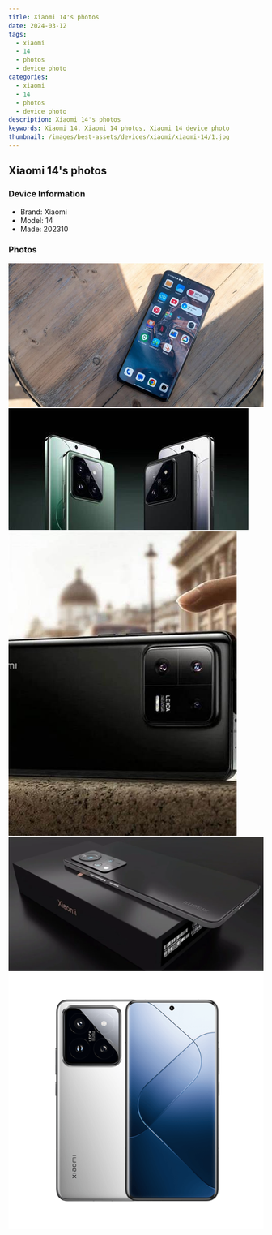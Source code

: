 ```yaml
---
title: Xiaomi 14's photos
date: 2024-03-12
tags: 
  - xiaomi
  - 14
  - photos
  - device photo
categories: 
  - xiaomi
  - 14
  - photos
  - device photo
description: Xiaomi 14's photos
keywords: Xiaomi 14, Xiaomi 14 photos, Xiaomi 14 device photo
thumbnail: /images/best-assets/devices/xiaomi/xiaomi-14/1.jpg
---
```


## Xiaomi 14's photos

### Device Information

- Brand: Xiaomi
- Model: 14
- Made: 202310

### Photos

![/images/best-assets/devices/xiaomi/xiaomi-14/1.jpg](/images/best-assets/devices/xiaomi/xiaomi-14/1.jpg)
![/images/best-assets/devices/xiaomi/xiaomi-14/2.jpg](/images/best-assets/devices/xiaomi/xiaomi-14/2.jpg)
![/images/best-assets/devices/xiaomi/xiaomi-14/3.jpg](/images/best-assets/devices/xiaomi/xiaomi-14/3.jpg)
![/images/best-assets/devices/xiaomi/xiaomi-14/4.jpg](/images/best-assets/devices/xiaomi/xiaomi-14/4.jpg)
![/images/best-assets/devices/xiaomi/xiaomi-14/5.jpg](/images/best-assets/devices/xiaomi/xiaomi-14/5.jpg)
